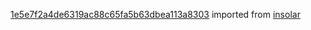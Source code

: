 [1e5e7f2a4de6319ac88c65fa5b63dbea113a8303](https://github.com/insolar/insolar/commit/1e5e7f2a4de6319ac88c65fa5b63dbea113a8303) imported from [insolar](https://github.com/insolar/insolar)
